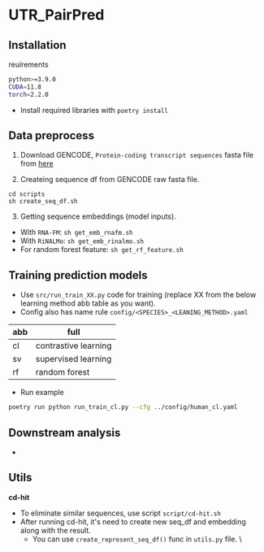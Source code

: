 # UTR_PairPred

## Installation
reuirements
```sh
python>=3.9.0
CUDA=11.8
torch=2.2.0
```
- Install required libraries  with `poetry install`


## Data preprocess
1. Download GENCODE, `Protein-coding transcript sequences` fasta file from [here](https://ftp.ebi.ac.uk/pub/databases/gencode/Gencode_human/release_44/gencode.v44.pc_transcripts.fa.gz)

2. Createing sequence df from GENCODE raw fasta file.
```linux
cd scripts
sh create_seq_df.sh
```

3. Getting sequence embeddings (model inputs).
- With `RNA-FM`: `sh get_emb_rnafm.sh`
- With `RiNALMo`: `sh get_emb_rinalmo.sh`
- For random forest feature: `sh get_rf_feature.sh`


## Training prediction models
- Use `src/run_train_XX.py` code for training (replace XX from the below learning method abb table as you want).
- Config also has name rule `config/<SPECIES>_<LEANING_METHOD>.yaml`

| abb | full |
| ---- | ---- |
| cl | contrastive learning |
| sv | supervised learning |
| rf | random forest |

- Run example
```sh
poetry run python run_train_cl.py --cfg ../config/human_cl.yaml
```

## Downstream analysis
- 

## Utils
**cd-hit**
- To eliminate similar sequences, use script `script/cd-hit.sh`
- After running cd-hit, it's need to create new seq_df and embedding along with the result.
	- You can use `create_represent_seq_df()` func in `utils.py` file.
\\

